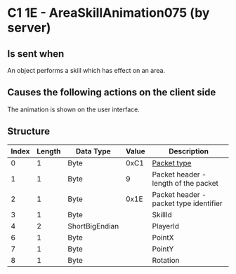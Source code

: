 # C1 1E - AreaSkillAnimation075 (by server)

## Is sent when

An object performs a skill which has effect on an area.

## Causes the following actions on the client side

The animation is shown on the user interface.

## Structure

| Index | Length | Data Type | Value | Description |
|-------|--------|-----------|-------|-------------|
| 0 | 1 |   Byte   | 0xC1  | [Packet type](PacketTypes.md) |
| 1 | 1 |    Byte   |   9   | Packet header - length of the packet |
| 2 | 1 |    Byte   | 0x1E  | Packet header - packet type identifier |
| 3 | 1 | Byte |  | SkillId |
| 4 | 2 | ShortBigEndian |  | PlayerId |
| 6 | 1 | Byte |  | PointX |
| 7 | 1 | Byte |  | PointY |
| 8 | 1 | Byte |  | Rotation |